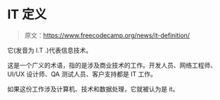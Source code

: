 # IT 定义

> 原文：<https://www.freecodecamp.org/news/it-definition/>

它(发音为 I.T .)代表信息技术。

这是一个广义的术语，指的是涉及商业技术的工作。开发人员、网络工程师、UI/UX 设计师、QA 测试人员、客户支持都是 IT 工作。

如果这份工作涉及计算机、技术和数据处理，它就被认为是 it。